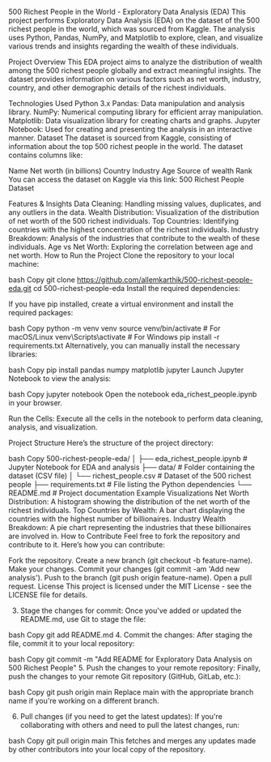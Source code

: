 500 Richest People in the World - Exploratory Data Analysis (EDA)
This project performs Exploratory Data Analysis (EDA) on the dataset of the 500 richest people in the world, which was sourced from Kaggle. The analysis uses Python, Pandas, NumPy, and Matplotlib to explore, clean, and visualize various trends and insights regarding the wealth of these individuals.

Project Overview
This EDA project aims to analyze the distribution of wealth among the 500 richest people globally and extract meaningful insights. The dataset provides information on various factors such as net worth, industry, country, and other demographic details of the richest individuals.

Technologies Used
Python 3.x
Pandas: Data manipulation and analysis library.
NumPy: Numerical computing library for efficient array manipulation.
Matplotlib: Data visualization library for creating charts and graphs.
Jupyter Notebook: Used for creating and presenting the analysis in an interactive manner.
Dataset
The dataset is sourced from Kaggle, consisting of information about the top 500 richest people in the world. The dataset contains columns like:

Name
Net worth (in billions)
Country
Industry
Age
Source of wealth
Rank
You can access the dataset on Kaggle via this link: 500 Richest People Dataset

Features & Insights
Data Cleaning: Handling missing values, duplicates, and any outliers in the data.
Wealth Distribution: Visualization of the distribution of net worth of the 500 richest individuals.
Top Countries: Identifying countries with the highest concentration of the richest individuals.
Industry Breakdown: Analysis of the industries that contribute to the wealth of these individuals.
Age vs Net Worth: Exploring the correlation between age and net worth.
How to Run the Project
Clone the repository to your local machine:

bash
Copy
git clone https://github.com/allemkarthik/500-richest-people-eda.git
cd 500-richest-people-eda
Install the required dependencies:

If you have pip installed, create a virtual environment and install the required packages:

bash
Copy
python -m venv venv
source venv/bin/activate   # For macOS/Linux
venv\Scripts\activate      # For Windows
pip install -r requirements.txt
Alternatively, you can manually install the necessary libraries:

bash
Copy
pip install pandas numpy matplotlib jupyter
Launch Jupyter Notebook to view the analysis:

bash
Copy
jupyter notebook
Open the notebook eda_richest_people.ipynb in your browser.

Run the Cells: Execute all the cells in the notebook to perform data cleaning, analysis, and visualization.

Project Structure
Here’s the structure of the project directory:

bash
Copy
500-richest-people-eda/
│
├── eda_richest_people.ipynb     # Jupyter Notebook for EDA and analysis
├── data/                        # Folder containing the dataset (CSV file)
│   └── richest_people.csv       # Dataset of the 500 richest people
├── requirements.txt             # File listing the Python dependencies
└── README.md                    # Project documentation
Example Visualizations
Net Worth Distribution: A histogram showing the distribution of the net worth of the richest individuals.
Top Countries by Wealth: A bar chart displaying the countries with the highest number of billionaires.
Industry Wealth Breakdown: A pie chart representing the industries that these billionaires are involved in.
How to Contribute
Feel free to fork the repository and contribute to it. Here’s how you can contribute:

Fork the repository.
Create a new branch (git checkout -b feature-name).
Make your changes.
Commit your changes (git commit -am 'Add new analysis').
Push to the branch (git push origin feature-name).
Open a pull request.
License
This project is licensed under the MIT License - see the LICENSE file for details.

3. Stage the changes for commit:
Once you've added or updated the README.md, use Git to stage the file:

bash
Copy
git add README.md
4. Commit the changes:
After staging the file, commit it to your local repository:

bash
Copy
git commit -m "Add README for Exploratory Data Analysis on 500 Richest People"
5. Push the changes to your remote repository:
Finally, push the changes to your remote Git repository (GitHub, GitLab, etc.):

bash
Copy
git push origin main
Replace main with the appropriate branch name if you're working on a different branch.

6. Pull changes (if you need to get the latest updates):
If you're collaborating with others and need to pull the latest changes, run:

bash
Copy
git pull origin main
This fetches and merges any updates made by other contributors into your local copy of the repository.

